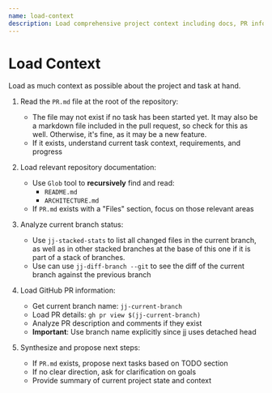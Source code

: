 ```yaml
---
name: load-context
description: Load comprehensive project context including docs, PR info, and branch status
---
```


# Load Context

Load as much context as possible about the project and task at hand.

1. Read the `PR.md` file at the root of the repository:
   * The file may not exist if no task has been started yet. It may also be a markdown file included
     in the pull request, so check for this as well. Otherwise, it's fine, as it may be a new
     feature.
   * If it exists, understand current task context, requirements, and progress

2. Load relevant repository documentation:
   * Use `Glob` tool to **recursively** find and read:
     * `README.md`
     * `ARCHITECTURE.md`
   * If `PR.md` exists with a "Files" section, focus on those relevant areas

3. Analyze current branch status:
   * Use `jj-stacked-stats` to list all changed files in the current branch, as well as in other
     stacked branches at the base of this one if it is part of a stack of branches.
   * Use can use `jj-diff-branch --git` to see the diff of the current branch against the previous branch

4. Load GitHub PR information:
   * Get current branch name: `jj-current-branch`
   * Load PR details: `gh pr view $(jj-current-branch)`
   * Analyze PR description and comments if they exist
   * **Important**: Use branch name explicitly since jj uses detached head

5. Synthesize and propose next steps:
   * If `PR.md` exists, propose next tasks based on TODO section
   * If no clear direction, ask for clarification on goals
   * Provide summary of current project state and context
